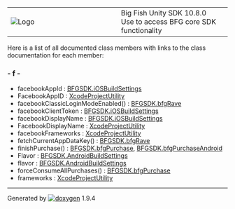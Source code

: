 <table>
<colgroup>
<col style="width: 50%" />
<col style="width: 50%" />
</colgroup>
<tbody>
<tr class="odd">
<td><img src="Icon-100.png" alt="Logo" /></td>
<td><div id="projectname">
Big Fish Unity SDK<span id="projectnumber"> 10.8.0</span>
</div>
<div id="projectbrief">
Use to access BFG core SDK functionality
</div></td>
</tr>
</tbody>
</table>

Here is a list of all documented class members with links to the class
documentation for each member:

### \- f -

  - facebookAppId : [BFGSDK.iOSBuildSettings](class_b_f_g_s_d_k_1_1i_o_s_build_settings.html#a4284e78a256b70501faa67ff0b23f81d)
  - FacebookAppID : [XcodeProjectUtility](class_xcode_project_utility.html#a49c08efc7599f7a956d440725b242302)
  - facebookClassicLoginModeEnabled() : [BFGSDK.bfgRave](class_b_f_g_s_d_k_1_1bfg_rave.html#a4d46310208b9b576a3c43e2bb5d62256)
  - facebookClientToken : [BFGSDK.iOSBuildSettings](class_b_f_g_s_d_k_1_1i_o_s_build_settings.html#a2969f6495532713dcb1b3e33c69c3105)
  - facebookDisplayName : [BFGSDK.iOSBuildSettings](class_b_f_g_s_d_k_1_1i_o_s_build_settings.html#ab6abd5993403e92654c03c6093f1a7f0)
  - FacebookDisplayName : [XcodeProjectUtility](class_xcode_project_utility.html#ad1bb2fe26da85eb97cf1441679bc6375)
  - facebookFrameworks : [XcodeProjectUtility](class_xcode_project_utility.html#a36eee5278de1cd7cbc71b050f2fbf16b)
  - fetchCurrentAppDataKey() : [BFGSDK.bfgRave](class_b_f_g_s_d_k_1_1bfg_rave.html#accf19f1603c033bc582cad286c4c71b0)
  - finishPurchase() : [BFGSDK.bfgPurchase](class_b_f_g_s_d_k_1_1bfg_purchase.html#aef9304831f0756444aa7c762fe8eca58),
    [BFGSDK.bfgPurchaseAndroid](class_b_f_g_s_d_k_1_1bfg_purchase_android.html#a33cbf5ecdcde267f87f61790af219ffe)
  - Flavor : [BFGSDK.AndroidBuildSettings](class_b_f_g_s_d_k_1_1_android_build_settings.html#af6efca103e5e27caf97004e756f4de84)
  - flavor : [BFGSDK.AndroidBuildSettings](class_b_f_g_s_d_k_1_1_android_build_settings.html#aaafa5db5ec1890429560a9b37a9f5ead)
  - forceConsumeAllPurchases() : [BFGSDK.bfgPurchase](class_b_f_g_s_d_k_1_1bfg_purchase.html#a12f0b56b44baf43b2e8e3043d61dec20)
  - frameworks : [XcodeProjectUtility](class_xcode_project_utility.html#a0bce6f5c8c07860c7a700c2eab7b7670)

-----

Generated
by [![doxygen](doxygen.svg)](https://www.doxygen.org/index.html) 1.9.4
